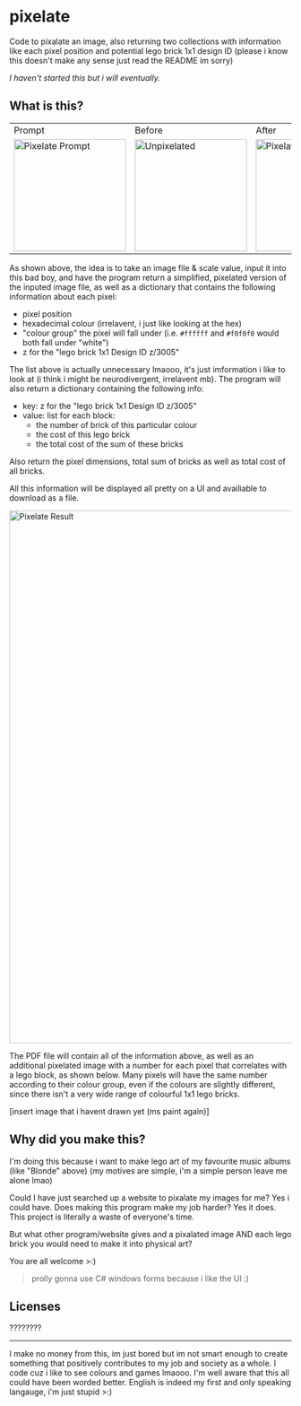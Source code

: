 # pixelate
Code to pixalate an image, also returning two collections with information like each pixel position and potential lego brick 1x1 design ID (please i know this doesn't make any sense just read the README im sorry) 

_I haven't started this but i will eventually._

[//]: # (what)

What is this?
-------------

<table>
  <tr>
    <td>Prompt</td>
    <td>Before</td>
    <td>After</td>
  </tr>
  <tr>
    <td><img height="200" alt="Pixelate Prompt" src="https://github.com/bigoa-gach/useless_images/blob/main/pixelate_prompt_ui_design.png"></td>
    <td><img height="200" alt="Unpixelated" src="https://github.com/bigoa-gach/useless_images/blob/main/blonde.jpeg"></td>
    <td><img height="200" alt="Pixelated" src="https://github.com/bigoa-gach/useless_images/blob/main/blonde_pixel.png"></td>
  </tr>
</table>

As shown above, the idea is to take an image file & scale value, input it into this bad boy, and have the program return a simplified, pixelated version of the inputed image file, as well as a dictionary that contains the following information about each pixel:
- pixel position
- hexadecimal colour (irrelavent, i just like looking at the hex)
- "colour group" the pixel will fall under (i.e. `#ffffff` and `#f0f0f0` would both fall under "white")
- z for the "lego brick 1x1 Design ID z/3005"

The list above is actually unnecessary lmaooo, it's just imformation i like to look at (i think i might be neurodivergent, irrelavent mb). The program will also return a dictionary containing the following info:
- key: z for the "lego brick 1x1 Design ID z/3005"
- value: list for each block:
  - the number of brick of this particular colour
  - the cost of this lego brick
  - the total cost of the sum of these bricks

Also return the pixel dimensions, total sum of bricks as well as total cost of all bricks.

All this information will be displayed all pretty on a UI and availiable to download as a file.

<img width="950" alt="Pixelate Result" src="https://github.com/bigoa-gach/useless_images/blob/main/pixelate_result_ui_design.png">

The PDF file will contain all of the information above, as well as an additional pixelated image with a number for each pixel that correlates with a lego block, as shown below. Many pixels will have the same number according to their colour group, even if the colours are slightly different, since there isn't a very wide range of colourful 1x1 lego bricks.

[insert image that i havent drawn yet (ms paint again)]

[//]: # (end what)


[//]: # (why)

Why did you make this?
----------------------
I'm doing this because i want to make lego art of my favourite music albums (like "Blonde" above) (my motives are simple, i'm a simple person leave me alone lmao)

Could I have just searched up a website to pixalate my images for me? Yes i could have.
Does making this program make my job harder? Yes it does. This project is literally a waste of everyone's time.

But what other program/website gives and a pixalated image AND each lego brick you would need to make it into physical art?

You are all welcome >:)

[//]: # (end why)

>prolly gonna use C# windows forms because i like the UI :)

## Licenses
????????

----
I make no money from this, im just bored but im not smart enough to create something that positively contributes to my job and society as a whole. I code cuz i like to see colours and games lmaooo.
I'm well aware that this all could have been worded better. English is indeed my first and only speaking langauge, i'm just stupid >:)
